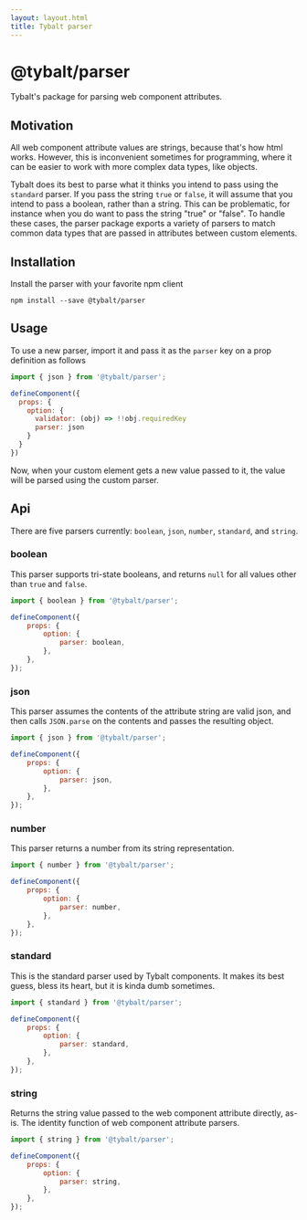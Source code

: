 ```yaml
---
layout: layout.html
title: Tybalt parser
---
```


# @tybalt/parser

Tybalt's package for parsing web component attributes.

## Motivation

All web component attribute values are strings, because that's how html works. However, this is inconvenient sometimes for programming, where it can be easier to work with more complex data types, like objects.

Tybalt does its best to parse what it thinks you intend to pass using the `standard` parser. If you pass the string `true` or `false`, it will assume that you intend to pass a boolean, rather than a string. This can be problematic, for instance when you do want to pass the string "true" or "false". To handle these cases, the parser package exports a variety of parsers to match common data types that are passed in attributes between custom elements.

## Installation

Install the parser with your favorite npm client

```shell
npm install --save @tybalt/parser
```

## Usage

To use a new parser, import it and pass it as the `parser` key on a prop definition as follows

```js
import { json } from '@tybalt/parser';

defineComponent({
  props: {
    option: {
      validator: (obj) => !!obj.requiredKey
      parser: json
    }
  }
})
```

Now, when your custom element gets a new value passed to it, the value will be parsed using the custom parser.

## Api

There are five parsers currently: `boolean`, `json`, `number`, `standard`, and `string`.

### boolean

This parser supports tri-state booleans, and returns `null` for all values other than `true` and `false`.

```js
import { boolean } from '@tybalt/parser';

defineComponent({
    props: {
        option: {
            parser: boolean,
        },
    },
});
```

### json

This parser assumes the contents of the attribute string are valid json, and then calls `JSON.parse` on the contents and passes the resulting object.

```js
import { json } from '@tybalt/parser';

defineComponent({
    props: {
        option: {
            parser: json,
        },
    },
});
```

### number

This parser returns a number from its string representation.

```js
import { number } from '@tybalt/parser';

defineComponent({
    props: {
        option: {
            parser: number,
        },
    },
});
```

### standard

This is the standard parser used by Tybalt components. It makes its best guess, bless its heart, but it is kinda dumb sometimes.

```js
import { standard } from '@tybalt/parser';

defineComponent({
    props: {
        option: {
            parser: standard,
        },
    },
});
```

### string

Returns the string value passed to the web component attribute directly, as-is. The identity function of web component attribute parsers.

```js
import { string } from '@tybalt/parser';

defineComponent({
    props: {
        option: {
            parser: string,
        },
    },
});
```
